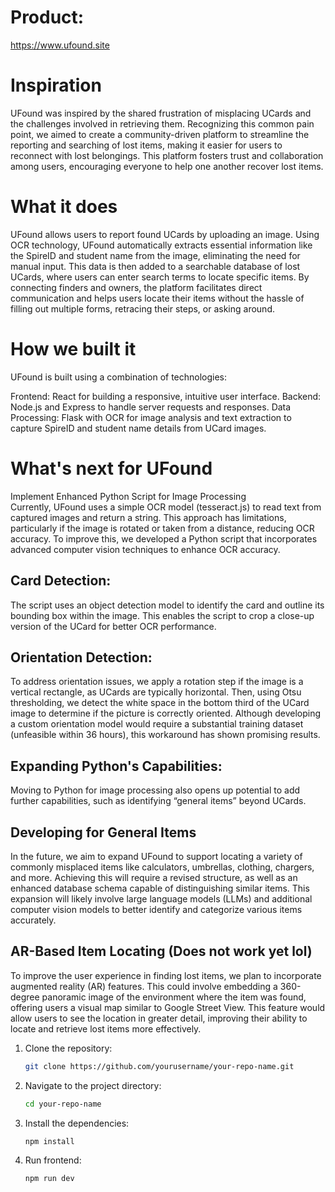 # Product:
https://www.ufound.site

# Inspiration
UFound was inspired by the shared frustration of misplacing UCards and the challenges involved in retrieving them. Recognizing this common pain point, we aimed to create a community-driven platform to streamline the reporting and searching of lost items, making it easier for users to reconnect with lost belongings. This platform fosters trust and collaboration among users, encouraging everyone to help one another recover lost items.

# What it does
UFound allows users to report found UCards by uploading an image. Using OCR technology, UFound automatically extracts essential information like the SpireID and student name from the image, eliminating the need for manual input. This data is then added to a searchable database of lost UCards, where users can enter search terms to locate specific items. By connecting finders and owners, the platform facilitates direct communication and helps users locate their items without the hassle of filling out multiple forms, retracing their steps, or asking around.

# How we built it
UFound is built using a combination of technologies:

Frontend: React for building a responsive, intuitive user interface.
Backend: Node.js and Express to handle server requests and responses.
Data Processing: Flask with OCR for image analysis and text extraction to capture SpireID and student name details from UCard images.
# What's next for UFound
Implement Enhanced Python Script for Image Processing  
Currently, UFound uses a simple OCR model (tesseract.js) to read text from captured images and return a string. This approach has limitations, particularly if the image is rotated or taken from a distance, reducing OCR accuracy. To improve this, we developed a Python script that incorporates advanced computer vision techniques to enhance OCR accuracy.

## Card Detection: 
The script uses an object detection model to identify the card and outline its bounding box within the image. This enables the script to crop a close-up version of the UCard for better OCR performance.
## Orientation Detection: 
To address orientation issues, we apply a rotation step if the image is a vertical rectangle, as UCards are typically horizontal. Then, using Otsu thresholding, we detect the white space in the bottom third of the UCard image to determine if the picture is correctly oriented. Although developing a custom orientation model would require a substantial training dataset (unfeasible within 36 hours), this workaround has shown promising results.
## Expanding Python's Capabilities: 
Moving to Python for image processing also opens up potential to add further capabilities, such as identifying “general items” beyond UCards.
## Developing for General Items
In the future, we aim to expand UFound to support locating a variety of commonly misplaced items like calculators, umbrellas, clothing, chargers, and more. Achieving this will require a revised structure, as well as an enhanced database schema capable of distinguishing similar items. This expansion will likely involve large language models (LLMs) and additional computer vision models to better identify and categorize various items accurately.

## AR-Based Item Locating (Does not work yet lol)
To improve the user experience in finding lost items, we plan to incorporate augmented reality (AR) features. This could involve embedding a 360-degree panoramic image of the environment where the item was found, offering users a visual map similar to Google Street View. This feature would allow users to see the location in greater detail, improving their ability to locate and retrieve lost items more effectively.



1. Clone the repository:
   ```bash
   git clone https://github.com/yourusername/your-repo-name.git
   ```
2. Navigate to the project directory:
   ```bash
   cd your-repo-name
   ```
3. Install the dependencies:
   ```bash
   npm install
   ```
4. Run frontend:
   ```bash
   npm run dev
   ```
